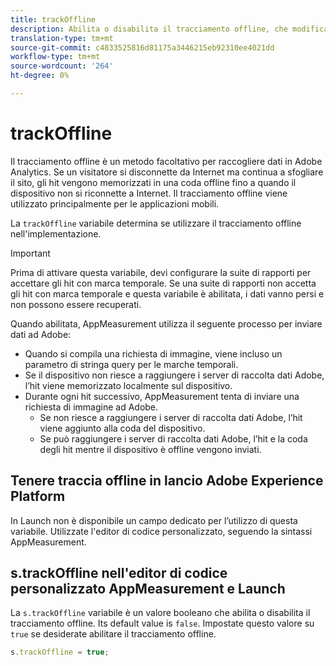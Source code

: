 ```yaml
---
title: trackOffline
description: Abilita o disabilita il tracciamento offline, che modifica il modo in cui AppMeasurement raccoglie i dati.
translation-type: tm+mt
source-git-commit: c4833525816d81175a3446215eb92310ee4021dd
workflow-type: tm+mt
source-wordcount: '264'
ht-degree: 0%

---
```



# trackOffline

Il tracciamento offline è un metodo facoltativo per raccogliere dati in Adobe  Analytics. Se un visitatore si disconnette da Internet ma continua a sfogliare il sito, gli hit vengono memorizzati in una coda offline fino a quando il dispositivo non si riconnette a Internet. Il tracciamento offline viene utilizzato principalmente per le applicazioni mobili.

La `trackOffline` variabile determina se utilizzare il tracciamento offline nell&#39;implementazione.

>[!IMPORTANT]
>
>Prima di attivare questa variabile, devi configurare la suite di rapporti per accettare gli hit con marca temporale. Se una suite di rapporti non accetta gli hit con marca temporale e questa variabile è abilitata, i dati vanno persi e non possono essere recuperati.

Quando abilitata, AppMeasurement utilizza il seguente processo per inviare dati ad Adobe:

* Quando si compila una richiesta di immagine, viene incluso un parametro di stringa query per le marche temporali.
* Se il dispositivo non riesce a raggiungere i server di raccolta dati Adobe, l’hit viene memorizzato localmente sul dispositivo.
* Durante ogni hit successivo, AppMeasurement tenta di inviare una richiesta di immagine ad Adobe.
   * Se non riesce a raggiungere i server di raccolta dati Adobe, l’hit viene aggiunto alla coda del dispositivo.
   * Se può raggiungere i server di raccolta dati Adobe, l’hit e la coda degli hit mentre il dispositivo è offline vengono inviati.

## Tenere traccia offline in  lancio Adobe Experience Platform

In Launch non è disponibile un campo dedicato per l’utilizzo di questa variabile. Utilizzate l&#39;editor di codice personalizzato, seguendo la sintassi AppMeasurement.

## s.trackOffline nell&#39;editor di codice personalizzato AppMeasurement e Launch

La `s.trackOffline` variabile è un valore booleano che abilita o disabilita il tracciamento offline. Its default value is `false`. Impostate questo valore su `true` se desiderate abilitare il tracciamento offline.

```js
s.trackOffline = true;
```
